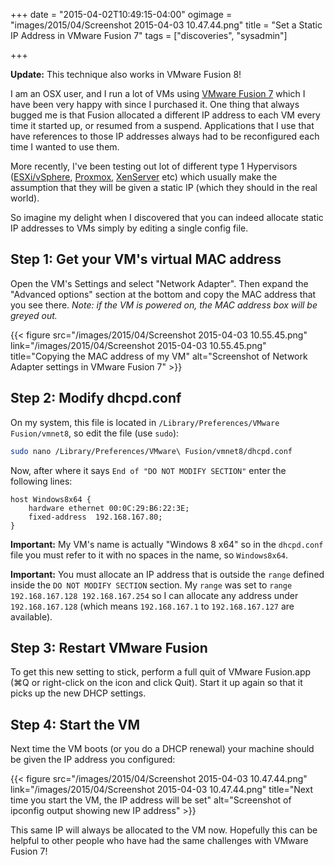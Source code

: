 +++
date = "2015-04-02T10:49:15-04:00"
ogimage = "images/2015/04/Screenshot 2015-04-03 10.47.44.png"
title = "Set a Static IP Address in VMware Fusion 7"
tags = ["discoveries", "sysadmin"]

+++

**Update:** This technique also works in VMware Fusion 8!

I am an OSX user, and I run a lot of VMs using [VMware Fusion 7](http://www.vmware.com/ca/en/products/fusion) which I have been very happy with since I purchased it. One thing that always bugged me is that Fusion allocated a different IP address to each VM every time it started up, or resumed from a suspend. Applications that I use that have references to those IP addresses always had to be reconfigured each time I wanted to use them.

More recently, I've been testing out lot of different type 1 Hypervisors ([ESXi/vSphere](https://www.vmware.com/products/vsphere/features/esxi-hypervisor), [Proxmox](https://www.proxmox.com/en/), [XenServer](http://www.citrix.com/products/xenserver/overview.html) etc) which usually make the assumption that they will be given a static IP (which they should in the real world).

So imagine my delight when I discovered that you can indeed allocate static IP addresses to VMs simply by editing a single config file.<!--more-->

## Step 1: Get your VM's virtual MAC address

Open the VM's Settings and select "Network Adapter". Then expand the "Advanced options" section at the bottom and copy the MAC address that you see there. _Note: if the VM is powered on, the MAC address box will be greyed out._

{{< figure src="/images/2015/04/Screenshot 2015-04-03 10.55.45.png" link="/images/2015/04/Screenshot 2015-04-03 10.55.45.png" title="Copying the MAC address of my VM" alt="Screenshot of Network Adapter settings in VMware Fusion 7" >}}

## Step 2: Modify dhcpd.conf

On my system, this file is located in `/Library/Preferences/VMware Fusion/vmnet8`, so edit the file (use `sudo`):

```bash
sudo nano /Library/Preferences/VMware\ Fusion/vmnet8/dhcpd.conf
```

Now, after where it says `End of "DO NOT MODIFY SECTION"` enter the following lines:

```text
host Windows8x64 {
    hardware ethernet 00:0C:29:B6:22:3E;
    fixed-address  192.168.167.80;
}
```

**Important:** My VM's name is actually "Windows 8 x64" so in the `dhcpd.conf` file you must refer to it with no spaces in the name, so `Windows8x64`.

**Important:** You must allocate an IP address that is outside the `range` defined inside the `DO NOT MODIFY SECTION` section. My `range` was set to `range 192.168.167.128 192.168.167.254` so I can allocate any address under `192.168.167.128` (which means `192.168.167.1` to `192.168.167.127` are available).

## Step 3: Restart VMware Fusion
To get this new setting to stick, perform a full quit of VMware Fusion.app (⌘Q or right-click on the icon and click Quit). Start it up again so that it picks up the new DHCP settings.

## Step 4: Start the VM
Next time the VM boots (or you do a DHCP renewal) your machine should be given the IP address you configured:

{{< figure src="/images/2015/04/Screenshot 2015-04-03 10.47.44.png" link="/images/2015/04/Screenshot 2015-04-03 10.47.44.png" title="Next time you start the VM, the IP address will be set" alt="Screenshot of ipconfig output showing new IP address" >}}

This same IP will always be allocated to the VM now. Hopefully this can be helpful to other people who have had the same challenges with VMware Fusion 7!

